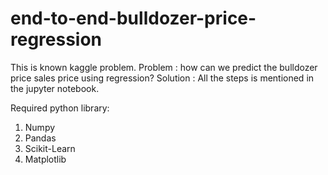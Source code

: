 # end-to-end-bulldozer-price-regression

This is known kaggle problem.
Problem : how can we predict the bulldozer price sales price using regression?
Solution : All the steps is mentioned in the jupyter notebook.

Required python library:
1. Numpy
2. Pandas
3. Scikit-Learn
4. Matplotlib
